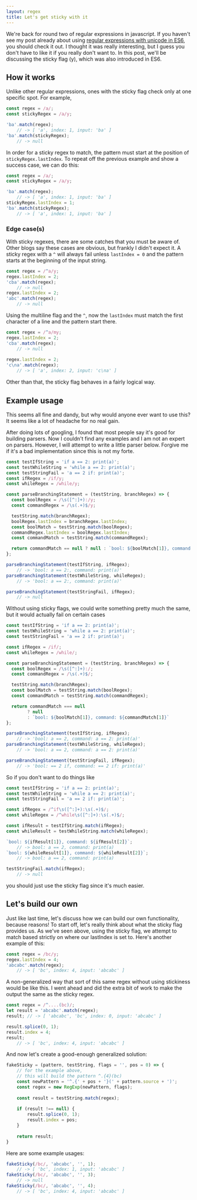 ```yaml
---
layout: regex
title: Let's get sticky with it
---
```


We're back for round two of regular expressions in javascript. If you haven't see my post already about using [regular expressions with unicode in ES6](https://www.bradarvin.com/ES6-Regex-Unicode/), you should check it out. I thought it was really interesting, but I guess you don't have to like it if you really don't want to. In this post, we'll be discussing the sticky flag (y), which was also introduced in ES6.

## How it works

Unlike other regular expressions, ones with the sticky flag check only at one specific spot. For example,

```javascript
const regex = /a/;
const stickyRegex = /a/y;

'ba'.match(regex); 
    // -> [ 'a', index: 1, input: 'ba' ]
'ba'.match(stickyRegex); 
    // -> null
```

In order for a sticky regex to match, the pattern must start at the position of `stickyRegex.lastIndex`. To repeat off the previous example and show a success case, we can do this:

```javascript
const regex = /a/;
const stickyRegex = /a/y;

'ba'.match(regex); 
    // -> [ 'a', index: 1, input: 'ba' ]
stickyRegex.lastIndex = 1;
'ba'.match(stickyRegex); 
    // -> [ 'a', index: 1, input: 'ba' ]
```

### Edge case(s)

With sticky regexes, there are some catches that you must be aware of. Other blogs say these cases are obvious, but frankly I didn't expect it. A sticky regex with a `^` will always fail unless `lastIndex = 0` and the pattern starts at the beginning of the input string.

```javascript
const regex = /^a/y;
regex.lastIndex = 2;
'cba'.match(regex); 
    // -> null
regex.lastIndex = 2;
'abc'.match(regex); 
    // -> null
```

Using the multiline flag and the `^`, now the `lastIndex` must match the first character of a line and the pattern start there.

```javascript
const regex = /^a/my;
regex.lastIndex = 2;
'cba'.match(regex); 
    // -> null
    
regex.lastIndex = 2;
'c\na'.match(regex); 
    // -> [ 'a', index: 2, input: 'c\na' ]
```

Other than that, the sticky flag behaves in a fairly logical way.

## Example usage

This seems all fine and dandy, but why would anyone ever want to use this? It seems like a lot of headache for no real gain.

After doing lots of googling, I found that most people say it's good for building parsers. Now I couldn't find any examples and I am not an expert on parsers. However, I will attempt to write a little parser below. Forgive me if it's a bad implementation since this is not my forte.

```javascript
const testIfString = 'if a == 2: print(a)';
const testWhileString = 'while a == 2: print(a)';
const testStringFail = 'a == 2 if: print(a)';
const ifRegex = /if/y;
const whileRegex = /while/y;

const parseBranchingStatement = (testString, branchRegex) => {
  const boolRegex = /\s([^:]+):/y;
  const commandRegex = /\s(.+)$/y;

  testString.match(branchRegex);
  boolRegex.lastIndex = branchRegex.lastIndex;
  const boolMatch = testString.match(boolRegex);
  commandRegex.lastIndex = boolRegex.lastIndex;
  const commandMatch = testString.match(commandRegex);

  return commandMatch == null ? null : `bool: ${boolMatch[1]}, command: ${commandMatch[1]}`
};

parseBranchingStatement(testIfString, ifRegex); 
    // -> 'bool: a == 2:, command: print(a)'
parseBranchingStatement(testWhileString, whileRegex); 
    // -> 'bool: a == 2:, command: print(a)'

parseBranchingStatement(testStringFail, ifRegex); 
    // -> null
```

Without using sticky flags, we could write something pretty much the same, but it would actually fail on certain cases

```javascript
const testIfString = 'if a == 2: print(a)';
const testWhileString = 'while a == 2: print(a)';
const testStringFail = 'a == 2 if: print(a)';

const ifRegex = /if/;
const whileRegex = /while/;

const parseBranchingStatement = (testString, branchRegex) => {
  const boolRegex = /\s([^:]+):/;
  const commandRegex = /\s(.+)$/;

  testString.match(branchRegex);
  const boolMatch = testString.match(boolRegex);
  const commandMatch = testString.match(commandRegex);

  return commandMatch === null 
        ? null 
        : `bool: ${boolMatch[1]}, command: ${commandMatch[1]}`
};

parseBranchingStatement(testIfString, ifRegex); 
    // -> 'bool: a == 2, command: a == 2: print(a)'
parseBranchingStatement(testWhileString, whileRegex); 
    // -> 'bool: a == 2, command: a == 2: print(a)'

parseBranchingStatement(testStringFail, ifRegex); 
    // -> 'bool: == 2 if, command: == 2 if: print(a)'
```

So if you don't want to do things like

```javascript
const testIfString = 'if a == 2: print(a)';
const testWhileString = 'while a == 2: print(a)';
const testStringFail = 'a == 2 if: print(a)';

const ifRegex = /^if\s([^:]+):\s(.+)$/;
const whileRegex = /^while\s([^:]+):\s(.+)$/;

const ifResult = testIfString.match(ifRegex);
const whileResult = testWhileString.match(whileRegex);

`bool: ${ifResult[1]}, command: ${ifResult[2]}`; 
    // -> bool: a == 2, command: print(a)
`bool: ${whileResult[1]}, command: ${whileResult[2]}`; 
    // -> bool: a == 2, command: print(a)

testStringFail.match(ifRegex); 
    // -> null
```

you should just use the sticky flag since it's much easier.

## Let's build our own

Just like last time, let's discuss how we can build our own functionality, because reasons! To start off, let's really think about what the sticky flag provides us. As we've seen above, using the sticky flag, we attempt to match based strictly on where our lastIndex is set to. Here's another example of this:

```javascript
const regex = /bc/y;
regex.lastIndex = 4;
'abcabc'.match(regex); 
    // -> [ 'bc', index: 4, input: 'abcabc' ]
```

A non-generalized way that sort of this same regex without using stickiness would be like this. I went ahead and did the extra bit of work to make the output the same as the sticky regex.

```javascript
const regex = /^....(bc)/;
let result = 'abcabc'.match(regex);
result; // -> [ 'abcabc', 'bc', index: 0, input: 'abcabc' ]

result.splice(0, 1);
result.index = 4;
result; 
    // -> [ 'bc', index: 4, input: 'abcabc' ]
```

And now let's create a good-enough generalized solution:

```javascript
fakeSticky = (pattern, testString, flags = '', pos = 0) => {
    // for the example above,
    // this will build the pattern ^.{4}(bc)
    const newPattern = '^.{' + pos + '}(' + pattern.source + ')';
    const regex = new RegExp(newPattern, flags);
    
    const result = testString.match(regex);
    
    if (result !== null) {
        result.splice(0, 1);
        result.index = pos;
    }
    
    return result;
}
```

Here are some example usages:

```javascript
fakeSticky(/bc/, 'abcabc', '', 1); 
    // -> [ 'bc', index: 1, input: 'abcabc' ]
fakeSticky(/bc/, 'abcabc', '', 3); 
    // -> null
fakeSticky(/bc/, 'abcabc', '', 4); 
    // -> [ 'bc', index: 4, input: 'abcabc' ]
```
